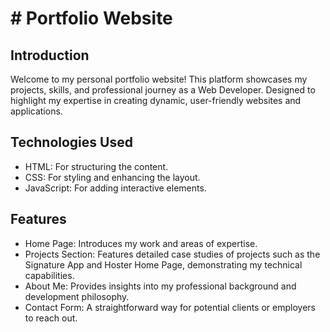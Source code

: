 <h1># Portfolio Website</h1>

<h2>Introduction</h2>
Welcome to my personal portfolio website! This platform showcases my projects, skills, and professional journey as a Web Developer. Designed to highlight my expertise in creating dynamic, user-friendly websites and applications.

<h2>Technologies Used</h2>
<ul>
  <li>HTML: For structuring the content.</li>
  <li>CSS: For styling and enhancing the layout.</li>
  <li>JavaScript: For adding interactive elements.</li>
</ul>




<h2>Features</h2>
<ul>
  <li>Home Page: Introduces my work and areas of expertise.</li>
  <li>Projects Section: Features detailed case studies of projects such as the Signature App and Hoster Home Page, demonstrating my technical capabilities.</li>
  <li>About Me: Provides insights into my professional background and development philosophy.</li>
  <li>Contact Form: A straightforward way for potential clients or employers to reach out.</li>
</ul>




